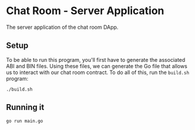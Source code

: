 # Chat Room - Server Application

The server application of the chat room DApp.

## Setup

To be able to run this program, you'll first have to generate the associated ABI and BIN files. Using these files, we can generate the Go file that allows us to interact with our chat room contract. To do all of this, run the `build.sh` program:

```
./build.sh
```

## Running it

```
go run main.go
```